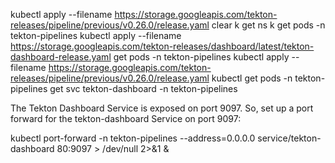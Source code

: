  kubectl apply --filename https://storage.googleapis.com/tekton-releases/pipeline/previous/v0.26.0/release.yaml
 clear
 k get ns
 k get pods -n tekton-pipelines
 kubectl apply --filename https://storage.googleapis.com/tekton-releases/dashboard/latest/tekton-dashboard-release.yaml
 get pods -n tekton-pipelines
 kubectl apply --filename https://storage.googleapis.com/tekton-releases/pipeline/previous/v0.26.0/release.yaml
 kubectl get pods -n tekton-pipelines
 get svc tekton-dashboard -n tekton-pipelines
 
 The Tekton Dashboard Service is exposed on port 9097. So, set up a port forward for the tekton-dashboard Service on port 9097:

kubectl port-forward -n tekton-pipelines --address=0.0.0.0 service/tekton-dashboard 80:9097 > /dev/null 2>&1 &
